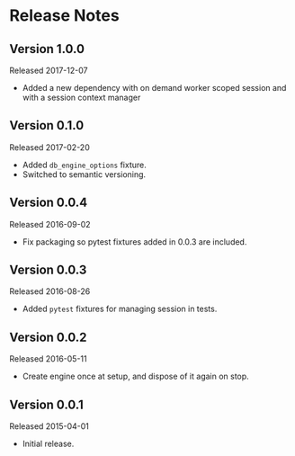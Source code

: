 Release Notes
=============

Version 1.0.0
-------------

Released 2017-12-07

* Added a new dependency with on demand worker scoped session
  and with a session context manager

Version 0.1.0
-------------

Released 2017-02-20

* Added `db_engine_options` fixture.
* Switched to semantic versioning.

Version 0.0.4
-------------

Released 2016-09-02

* Fix packaging so pytest fixtures added in 0.0.3 are included.

Version 0.0.3
-------------

Released 2016-08-26

* Added `pytest` fixtures for managing session in tests.
 
Version 0.0.2
-------------

Released 2016-05-11

* Create engine once at setup, and dispose of it again on stop.

Version 0.0.1
-------------

Released 2015-04-01

* Initial release.
